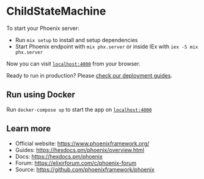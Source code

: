 # ChildStateMachine

To start your Phoenix server:

* Run `mix setup` to install and setup dependencies
* Start Phoenix endpoint with `mix phx.server` or inside IEx with `iex -S mix phx.server`

Now you can visit [`localhost:4000`](http://localhost:4000) from your browser.

Ready to run in production? Please [check our deployment guides](https://hexdocs.pm/phoenix/deployment.html).

## Run using Docker

Run `docker-compose up` to start the app on [`localhost:4000`](http://localhost:4000)

## Learn more

* Official website: <https://www.phoenixframework.org/>
* Guides: <https://hexdocs.pm/phoenix/overview.html>
* Docs: <https://hexdocs.pm/phoenix>
* Forum: <https://elixirforum.com/c/phoenix-forum>
* Source: <https://github.com/phoenixframework/phoenix>
